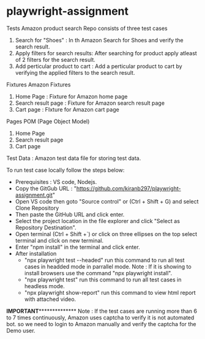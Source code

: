 # playwright-assignment
Tests
Amazon product search Repo consists of three test cases
1. Search for "Shoes" : In th Amazon Search for Shoes and verify the search result.
2. Apply filters for search results: After searching for product apply atleast of 2 filters for the search result.
3. Add perticular product to cart : Add a perticular product to cart by verifying the applied filters to the search result.

Fixtures
Amazon Fixtures
1. Home Page : Fixture for Amazon home page
2. Search result page : Fixture for Amazon search result page
3. Cart page : FIxture for Amazon cart page

Pages POM (Page Object Model)
1. Home Page
2. Search result page
3. Cart page

Test Data : Amazon test data file for storing test data.

To run test case locally follow the steps below:
  * Prerequisites : VS code, Nodejs.
  * Copy the GitGub URL : "https://github.com/kiranb297/playwright-assignment.git"
  * Open VS code then goto "Source control" or (Ctrl + Shift + G) and select Clone Repository
  * Then paste the GitHub URL and click enter.
  * Select the project location in the file explorer and click "Select as Repository Destination".
  * Open terminal (Ctrl + Shift +`) or click on three ellipses on the top select terminal and click on new terminal.
  * Enter "npm install" in the terminal and click enter.
  * After installation
    * "npx playwright test --headed" run this command to run all test cases in headded mode in parrallel mode.
          Note : If it is showing to install browsers use the command "npx playwright install".
    * "npx playwright test" run this command to run all test cases in headless mode.
    * "npx playwright show-report" run this command to view html report with attached video.
      
************************IMPORTANT**************************************
Note : If the test cases are running more than 6 to 7 times continuously, Amazon uses captcha to verify it is not automated bot.
      so we need to login to Amazon manually and verify the captcha for the Demo user.




